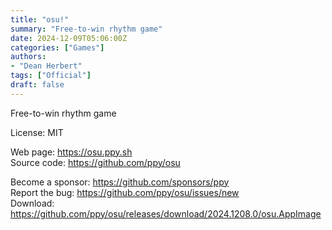 ```yaml
---
title: "osu!"
summary: "Free-to-win rhythm game"
date: 2024-12-09T05:06:00Z
categories: ["Games"]
authors:
- "Dean Herbert"
tags: ["Official"]
draft: false
---
```


Free-to-win rhythm game

License: MIT

Web page: <https://osu.ppy.sh>  
Source code: <https://github.com/ppy/osu>

Become a sponsor: <https://github.com/sponsors/ppy>  
Report the bug: <https://github.com/ppy/osu/issues/new>  
Download: <https://github.com/ppy/osu/releases/download/2024.1208.0/osu.AppImage>
